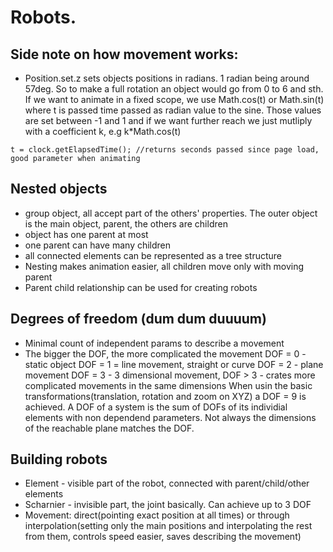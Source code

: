 # Robots.

## Side note on how movement works:
- Position.set.z sets objects positions in radians. 1 radian being around 57deg. So to make a full rotation an object would go from 0 to 6 and sth. 
If we want to animate in a fixed scope, we use Math.cos(t) or Math.sin(t) where t is passed time passed as radian value to the sine. Those values are set between -1 and 1 and
if we want further reach we just mutliply with a coefficient k, e.g k*Math.cos(t)

``` t = clock.getElapsedTime(); //returns seconds passed since page load, good parameter when animating ```

## Nested objects
- group object, all accept part of the others' properties. The outer object is the main object, parent, the others are children
- object has one parent at most 
- one parent can have many children
- all connected elements can be represented as a tree structure 
- Nesting makes animation easier, all children move only with moving parent
- Parent child relationship can be used for creating robots

## Degrees of freedom (dum dum duuuum)
- Minimal count of independent params to describe a movement
- The bigger the DOF, the more complicated the movement
DOF = 0 - static object
DOF = 1 = line movement, straight or curve
DOF = 2 - plane movement
DOF = 3 - 3 dimensional movement, 
DOF > 3 - crates more complicated movements in the same dimensions
When usin the basic transformations(translation, rotation and zoom on XYZ) a DOF = 9 is achieved.
A DOF of a system is the sum of DOFs of its individial elements with non dependend parameters.
Not always the dimensions of the reachable plane matches the DOF.

## Building robots
- Element - visible part of the robot, connected with parent/child/other elements
- Scharnier - invisible part, the joint basically. Can achieve up to 3 DOF
- Movement: direct(pointing exact position at all times) or through interpolation(setting only the main positions and interpolating the rest from them, controls speed easier, saves describing the movement)





